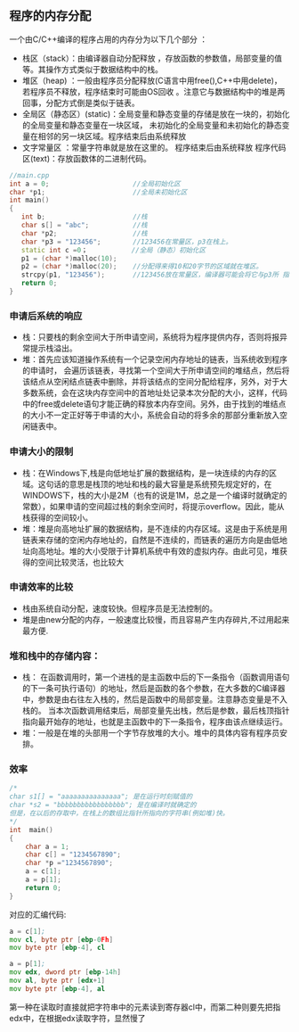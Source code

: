 
## 程序的内存分配

一个由C/C++编译的程序占用的内存分为以下几个部分 ：

- 栈区（stack）：由编译器自动分配释放 ，存放函数的参数值，局部变量的值等。其操作方式类似于数据结构中的栈。
- 堆区（heap) ：一般由程序员分配释放(C语言中用free(),C++中用delete)， 若程序员不释放，程序结束时可能由OS回收 。注意它与数据结构中的堆是两回事，分配方式倒是类似于链表。
- 全局区（静态区）(static)：全局变量和静态变量的存储是放在一块的，初始化的全局变量和静态变量在一块区域， 未初始化的全局变量和未初始化的静态变量在相邻的另一块区域。程序结束后由系统释放
- 文字常量区 ：常量字符串就是放在这里的。 程序结束后由系统释放
程序代码区(text)：存放函数体的二进制代码。

```cpp
//main.cpp 
int a = 0;                     //全局初始化区 
char *p1;                      //全局未初始化区 
int main() 
{ 
   int b;                      //栈 
   char s[] = "abc";           //栈 
   char *p2;                   //栈 
   char *p3 = "123456";        //123456在常量区，p3在栈上。 
   static int c =0；           //全局（静态）初始化区 
   p1 = (char *)malloc(10); 
   p2 = (char *)malloc(20);    //分配得来得10和20字节的区域就在堆区。
   strcpy(p1, "123456");       //123456放在常量区，编译器可能会将它与p3所 指向的"123456"优化成一个地方。
   return 0;
} 
```

### 申请后系统的响应

- 栈：只要栈的剩余空间大于所申请空间，系统将为程序提供内存，否则将报异常提示栈溢出。
- 堆：首先应该知道操作系统有一个记录空闲内存地址的链表，当系统收到程序的申请时， 会遍历该链表，寻找第一个空间大于所申请空间的堆结点，然后将该结点从空闲结点链表中删除，并将该结点的空间分配给程序，另外，对于大多数系统，会在这块内存空间中的首地址处记录本次分配的大小，这样，代码中的free或delete语句才能正确的释放本内存空间。另外，由于找到的堆结点的大小不一定正好等于申请的大小，系统会自动的将多余的那部分重新放入空闲链表中。

### 申请大小的限制

- 栈：在Windows下,栈是向低地址扩展的数据结构，是一块连续的内存的区域。这句话的意思是栈顶的地址和栈的最大容量是系统预先规定好的，在 WINDOWS下，栈的大小是2M（也有的说是1M，总之是一个编译时就确定的常数），如果申请的空间超过栈的剩余空间时，将提示overflow。因此，能从栈获得的空间较小。
- 堆：堆是向高地址扩展的数据结构，是不连续的内存区域。这是由于系统是用链表来存储的空闲内存地址的，自然是不连续的，而链表的遍历方向是由低地址向高地址。堆的大小受限于计算机系统中有效的虚拟内存。由此可见，堆获得的空间比较灵活，也比较大

### 申请效率的比较

- 栈由系统自动分配，速度较快。但程序员是无法控制的。
- 堆是由new分配的内存，一般速度比较慢，而且容易产生内存碎片,不过用起来最方便.

### 堆和栈中的存储内容：

- 栈： 在函数调用时，第一个进栈的是主函数中后的下一条指令（函数调用语句的下一条可执行语句）的地址，然后是函数的各个参数，在大多数的C编译器中，参数是由右往左入栈的，然后是函数中的局部变量。注意静态变量是不入栈的。 
当本次函数调用结束后，局部变量先出栈，然后是参数，最后栈顶指针指向最开始存的地址，也就是主函数中的下一条指令，程序由该点继续运行。
- 堆：一般是在堆的头部用一个字节存放堆的大小。堆中的具体内容有程序员安排。

### 效率
```c
/*
char s1[] = "aaaaaaaaaaaaaaa"; 是在运行时刻赋值的
char *s2 = "bbbbbbbbbbbbbbbbb"; 是在编译时就确定的
但是，在以后的存取中，在栈上的数组比指针所指向的字符串(例如堆)快。
*/  
int  main() 
{ 
    char a = 1; 
    char c[] = "1234567890"; 
    char *p ="1234567890"; 
    a = c[1]; 
    a = p[1]; 
    return 0; 
} 
```

对应的汇编代码:
```asm
a = c[1]; 
mov cl, byte ptr [ebp-0Fh] 
mov byte ptr [ebp-4], cl 

a = p[1]; 
mov edx, dword ptr [ebp-14h] 
mov al, byte ptr [edx+1] 
mov byte ptr [ebp-4], al
```
第一种在读取时直接就把字符串中的元素读到寄存器cl中，而第二种则要先把指edx中，在根据edx读取字符，显然慢了